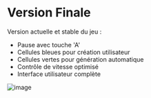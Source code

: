 # Version Finale
Version actuelle et stable du jeu :
- Pause avec touche 'A'
- Cellules bleues pour création utilisateur
- Cellules vertes pour génération automatique
- Contrôle de vitesse optimisé
- Interface utilisateur complète



![image](https://github.com/user-attachments/assets/7261aac5-a3c1-493b-98cd-4499aabf70ea)
